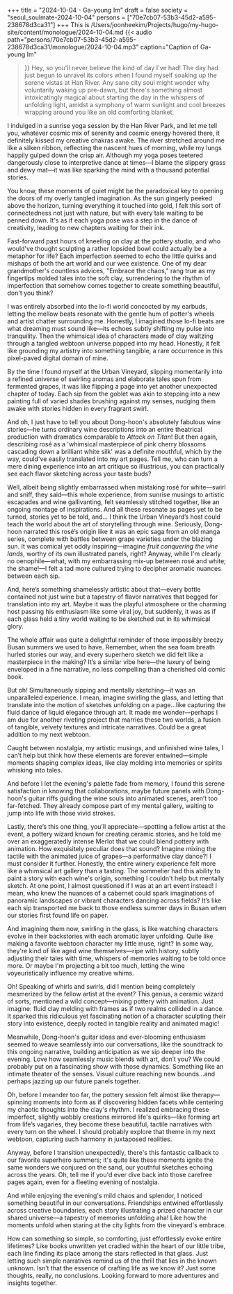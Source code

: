 +++
title = "2024-10-04 - Ga-young Im"
draft = false
society = "seoul_soulmate-2024-10-04"
persons = ["70e7cb07-53b3-45d2-a595-238678d3ca31"]
+++
This is /Users/joonheekim/Projects/hugo/my-hugo-site/content/monologue/2024-10-04.md
{{< audio
    path="persons/70e7cb07-53b3-45d2-a595-238678d3ca31/monologue/2024-10-04.mp3" 
    caption="Caption of Ga-young Im"
>}}
Hey, so you'll never believe the kind of day I've had!
The day had just begun to unravel its colors when I found myself soaking up the serene vistas at Han River. Any sane city soul might wonder why voluntarily waking up pre-dawn, but there's something almost intoxicatingly magical about starting the day in the whispers of unfolding light, amidst a symphony of warm sunlight and cool breezes wrapping around you like an old comforting blanket. 

I indulged in a sunrise yoga session by the Han River Park, and let me tell you, whatever cosmic mix of serenity and cosmic energy hovered there, it definitely kissed my creative chakras awake. The river stretched around me like a silken ribbon, reflecting the nascent hues of morning, while my lungs happily gulped down the crisp air. Although my yoga poses teetered dangerously close to interpretive dance at times—I blame the slippery grass and dewy mat—it was like sparking the mind with a thousand potential stories. 

You know, these moments of quiet might be the paradoxical key to opening the doors of my overly tangled imagination. As the sun gingerly peeked above the horizon, turning everything it touched into gold, I felt this sort of connectedness not just with nature, but with every tale waiting to be penned down. It's as if each yoga pose was a step in the dance of creativity, leading to new chapters waiting for their ink. 

Fast-forward past hours of kneeling on clay at the pottery studio, and who would've thought sculpting a rather lopsided bowl could actually be a metaphor for life? Each imperfection seemed to echo the little quirks and mishaps of both the art world and our wee existence. One of my dear grandmother's countless advices, "Embrace the chaos," rang true as my fingertips molded tales into the soft clay, surrendering to the rhythm of imperfection that somehow comes together to create something beautiful, don't you think?

I was entirely absorbed into the lo-fi world concocted by my earbuds, letting the mellow beats resonate with the gentle hum of potter's wheels and artist chatter surrounding me. Honestly, I imagined those lo-fi beats are what dreaming must sound like—its echoes subtly shifting my pulse into tranquility. Then the whimsical idea of characters made of clay waltzing through a tangled webtoon universe popped into my head. Honestly, it felt like grounding my artistry into something tangible, a rare occurrence in this pixel-paved digital domain of mine.

By the time I found myself at the Urban Vineyard, slipping momentarily into a refined universe of swirling aromas and elaborate tales spun from fermented grapes, it was like flipping a page into yet another unexpected chapter of today. Each sip from the goblet was akin to stepping into a new painting full of varied shades brushing against my senses, nudging them awake with stories hidden in every fragrant swirl.

And oh, I just have to tell you about Dong-hoon's absolutely fabulous wine stories—he turns ordinary wine descriptions into an entire theatrical production with dramatics comparable to *Attack on Titan*! But then again, describing rosé as a 'whimsical masterpiece of pink cherry blossoms cascading down a brilliant white silk' was a definite mouthful, which by the way, could've easily translated into my art pages. Tell me, who can turn a mere dining experience into an art critique so illustrious, you can practically see each flavor sketching across your taste buds?

Well, albeit being slightly embarrassed when mistaking rosé for white—swirl and sniff, they said—this whole experience, from sunrise musings to artistic escapades and wine gallivanting, felt seamlessly stitched together, like an ongoing montage of inspirations. And all these resonate as pages yet to be turned, stories yet to be told, and...
I think the Urban Vineyard’s host could teach the world about the art of storytelling through wine. Seriously, Dong-hoon narrated this rosé’s origin like it was an epic saga from an old manga series, complete with battles between grape varieties under the blazing sun. It was comical yet oddly inspiring—imagine *fruit conquering the vine lands*, worthy of its own illustrated panels, right? Anyway, while I'm clearly no oenophile—what, with my embarrassing mix-up between rosé and white; the shame!—I felt a tad more cultured trying to decipher aromatic nuances between each sip.

And, here’s something shamelessly artistic about that—every bottle contained not just wine but a tapestry of flavor narratives that begged for translation into my art. Maybe it was the playful atmosphere or the charming host passing his enthusiasm like some viral joy, but suddenly, it was as if each glass held a tiny world waiting to be sketched out in its whimsical glory.

The whole affair was quite a delightful reminder of those impossibly breezy Busan summers we used to have. Remember, when the sea foam breath hurled stories our way, and every superhero sketch we did felt like a masterpiece in the making? It’s a similar vibe here—the luxury of being enveloped in a fine narrative, no less compelling than a cherished old comic book.

But oh! Simultaneously sipping and mentally sketching—it was an unparalleled experience. I mean, imagine swirling the glass, and letting that translate into the motion of sketches unfolding on a page...like capturing the fluid dance of liquid elegance through art. It made me wonder—perhaps I am due for another riveting project that marries these two worlds, a fusion of tangible, velvety textures and intricate narratives. Could be a great addition to my next webtoon.

Caught between nostalgia, my artistic musings, and unfinished wine tales, I can’t help but think how these elements are forever entwined—simple moments shaping complex ideas, like clay molding into memories or spirits whisking into tales.

And before I let the evening's palette fade from memory, I found this serene satisfaction in knowing that collaborations, maybe future panels with Dong-hoon's guitar riffs guiding the wine souls into animated scenes, aren’t too far-fetched. They already compose part of my mental gallery, waiting to jump into life with those vivid strokes.

Lastly, there’s this one thing, you’ll appreciate—spotting a fellow artist at the event, a pottery wizard known for creating ceramic stories, and he told me over an exaggeratedly intense Merlot that we could blend pottery with animation. How exquisitely peculiar does that sound? Imagine mixing the tactile with the animated juice of grapes—a performative clay dance?! I must consider it further.
Honestly, the entire winery experience felt more like a whimsical art gallery than a tasting. The sommelier had this ability to paint a story with each wine's origin, something I couldn't help but mentally sketch. At one point, I almost questioned if I was at an art event instead! I mean, who knew the nuances of a cabernet could spark imaginations of panoramic landscapes or vibrant characters dancing across fields? It’s like each sip transported me back to those endless summer days in Busan when our stories first found life on paper.

And imagining them now, swirling in the glass, is like watching characters evolve in their backstories with each aromatic layer unfolding. Quite like making a favorite webtoon character my little muse, right? In some way, they're kind of like aged wine themselves—ripe with history, subtly adjusting their tales with time, whispers of memories waiting to be told once more. Or maybe I'm projecting a bit too much, letting the wine voyeuristically influence my creative whims.

Oh! Speaking of whirls and swirls, did I mention being completely mesmerized by the fellow artist at the event? This genius, a ceramic wizard of sorts, mentioned a wild concept—mixing pottery with animation. Just imagine: fluid clay melding with frames as if two realms collided in a dance. It sparked this ridiculous yet fascinating notion of a character sculpting their story into existence, deeply rooted in tangible reality and animated magic!

Meanwhile, Dong-hoon's guitar ideas and ever-blooming enthusiasm seemed to weave seamlessly into our conversations, like the soundtrack to this ongoing narrative, building anticipation as we sip deeper into the evening. Love how seamlessly music blends with art, don’t you? We could probably put on a fascinating show with those dynamics. Something like an intimate theater of the senses. Visual culture reaching new bounds...and perhaps jazzing up our future panels together.

Oh, before I meander too far, the pottery session felt almost like therapy—spinning moments into form as if discovering hidden facets while centering my chaotic thoughts into the clay's rhythm. I realized embracing these imperfect, slightly wobbly creations mirrored life's quirks—like forming art from life’s vagaries, they become these beautiful, tactile narratives with every turn on the wheel. I should probably explore that theme in my next webtoon, capturing such harmony in juxtaposed realities.

Anyway, before I transition unexpectedly, there's this fantastic callback to our favorite superhero summers; it's quite like these moments ignite the same wonders we conjured on the sand, our youthful sketches echoing across the years. Oh, tell me if you'd ever dive back into those carefree pages again, even for a fleeting evening of nostalgia.

And while enjoying the evening's mild chaos and splendor, I noticed something beautiful in our conversations. Friendships entwined effortlessly across creative boundaries, each story illustrating a prized character in our shared universe—a tapestry of memories unfolding aha! Like how the moments unfold when staring at the city lights from the vineyard's embrace.

How can something so simple, so comforting, just effortlessly evoke entire lifetimes? Like books unwritten yet cradled within the heart of our little tribe, each line finding its place among the stars reflected in that glass. Just letting such simple narratives remind us of the thrill that lies in the known unknown. Isn’t that the essence of crafting life as we know it?
Just some thoughts, really, no conclusions. Looking forward to more adventures and insights together.
